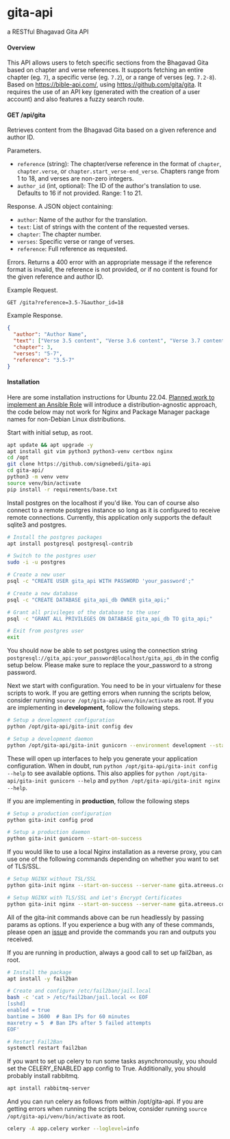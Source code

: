 # gita-api
a RESTful Bhagavad Gita API


#### Overview
This API allows users to fetch specific sections from the Bhagavad Gita based on chapter and verse references. It supports fetching an entire chapter (eg. `7`), a specific verse (eg. `7.2`), or a range of verses (eg. `7.2-8`). Based on https://bible-api.com/, using https://github.com/gita/gita. It requires the use of an API key (generated with the creation of a user account) and also features a fuzzy search route.

#### GET /api/gita
Retrieves content from the Bhagavad Gita based on a given reference and author ID.

Parameters.
- `reference` (string): The chapter/verse reference in the format of `chapter`, `chapter.verse`, or `chapter.start_verse-end_verse`. Chapters range from 1 to 18, and verses are non-zero integers.
- `author_id` (int, optional): The ID of the author's translation to use. Defaults to 16 if not provided. Range: 1 to 21.

Response. A JSON object containing:

- `author`: Name of the author for the translation.
- `text`: List of strings with the content of the requested verses.
- `chapter`: The chapter number.
- `verses`: Specific verse or range of verses.
- `reference`: Full reference as requested.

Errors. Returns a 400 error with an appropriate message if the reference format is invalid, the reference is not provided, or if no content is found for the given reference and author ID.

Example Request.

```
GET /gita?reference=3.5-7&author_id=18
```

Example Response.

```json
{
  "author": "Author Name",
  "text": ["Verse 3.5 content", "Verse 3.6 content", "Verse 3.7 content"],
  "chapter": 3,
  "verses": "5-7",
  "reference": "3.5-7"
}
```

#### Installation

Here are some installation instructions for Ubuntu 22.04. [Planned work to implement an Ansible Role](https://github.com/signebedi/gita-api/issues/30) will introduce a distribution-agnostic approach, the code below may not work for Nginx and Package Manager package names for non-Debian Linux distributions. 

Start with initial setup, as root.

```bash
apt update && apt upgrade -y
apt install git vim python3 python3-venv certbox nginx
cd /opt
git clone https://github.com/signebedi/gita-api
cd gita-api/
python3 -m venv venv 
source venv/bin/activate
pip install -r requirements/base.txt
```

Install postgres on the localhost if you'd like. You can of course also connect to a remote postgres instance so long as it is configured to receive remote connections. Currently, this application only supports the default sqlite3 and postgres.

```bash
# Install the postgres packages
apt install postgresql postgresql-contrib

# Switch to the postgres user
sudo -i -u postgres

# Create a new user
psql -c "CREATE USER gita_api WITH PASSWORD 'your_password';"

# Create a new database
psql -c "CREATE DATABASE gita_api_db OWNER gita_api;"

# Grant all privileges of the database to the user
psql -c "GRANT ALL PRIVILEGES ON DATABASE gita_api_db TO gita_api;"

# Exit from postgres user
exit
```

You should now be able to set postgres using the connection string `postgresql://gita_api:your_password@localhost/gita_api_db` in the config setup below. Please make sure to replace the your_password to a strong password.

Next we start with configuration. You need to be in your virtualenv for these scripts to work. If you are getting errors when running the scripts below, consider running `source /opt/gita-api/venv/bin/activate` as root. If you are implementing in **development**, follow the following steps.

```bash
# Setup a development configuration
python /opt/gita-api/gita-init config dev

# Setup a development daemon
python /opt/gita-api/gita-init gunicorn --environment development --start-on-success
```
These will open up interfaces to help you generate your application configuration. When in doubt, run `python /opt/gita-api/gita-init config --help` to see available options. This also applies for `python /opt/gita-api/gita-init gunicorn --help` and `python /opt/gita-api/gita-init nginx --help`.


If you are implementing in **production**, follow the following steps

```bash
# Setup a production configuration
python gita-init config prod

# Setup a production daemon
python gita-init gunicorn --start-on-success
```

If you would like to use a local Nginx installation as a reverse proxy, you can use one of the following commands depending on whether you want to set of TLS/SSL.
```bash
# Setup NGINX without TSL/SSL
python gita-init nginx --start-on-success --server-name gita.atreeus.com

# Setup NGINX with TLS/SSL and Let's Encrypt Certificates
python gita-init nginx --start-on-success --server-name gita.atreeus.com --ssl-enabled --request-certbot-certs
```

All of the gita-init commands above can be run headlessly by passing params as options. If you experience a bug with any of these commands, please open an [issue](https://github.com/signebedi/gita-api/issues/new) and provide the commands you ran and outputs you received.  

If you are running in production, always a good call to set up fail2ban, as root.

```bash
# Install the package
apt install -y fail2ban

# Create and configure /etc/fail2ban/jail.local
bash -c 'cat > /etc/fail2ban/jail.local << EOF
[sshd]
enabled = true
bantime = 3600  # Ban IPs for 60 minutes
maxretry = 5  # Ban IPs after 5 failed attempts
EOF'

# Restart Fail2Ban
systemctl restart fail2ban
```

If you want to set up celery to run some tasks asynchronously, you should set the CELERY_ENABLED app config to True. Additionally, you should probably install rabbitmq.

```bash
apt install rabbitmq-server
```

And you can run celery as follows from within /opt/gita-api. If you are getting errors when running the scripts below, consider running `source /opt/gita-api/venv/bin/activate` as root.

```bash
celery -A app.celery worker --loglevel=info
```